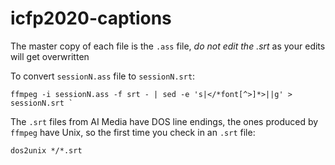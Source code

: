 # icfp2020-captions

The master copy of each file is the `.ass` file, *do not edit the .srt* as your edits will get overwritten

To convert `sessionN.ass` file to `sessionN.srt`:
```
ffmpeg -i sessionN.ass -f srt - | sed -e 's|</*font[^>]*>||g' > sessionN.srt `
```

The `.srt` files from AI Media have DOS line endings, the ones produced by `ffmpeg` have Unix, so the first time you check in an `.srt` file:
```
dos2unix */*.srt
```
